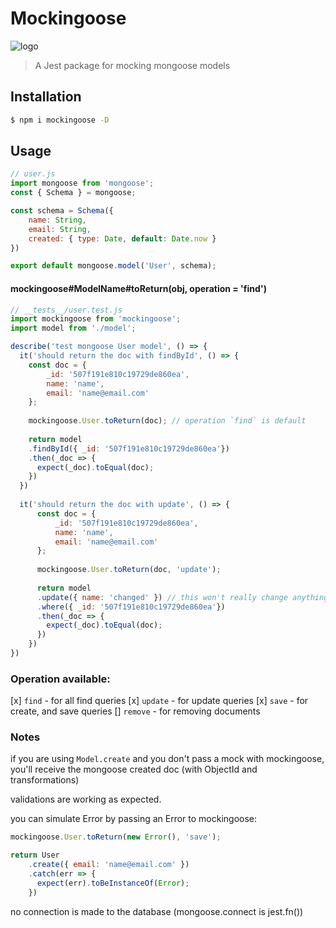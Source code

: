 # Mockingoose
![logo]
> A Jest package for mocking mongoose models

## Installation
```bash
$ npm i mockingoose -D
```

## Usage
```js
// user.js
import mongoose from 'mongoose';
const { Schema } = mongoose;

const schema = Schema({
    name: String,
    email: String,
    created: { type: Date, default: Date.now }
})

export default mongoose.model('User', schema);
```

#### mockingoose#ModelName#toReturn(obj, operation = 'find')

```js
// __tests__/user.test.js
import mockingoose from 'mockingoose';
import model from './model';

describe('test mongoose User model', () => {
  it('should return the doc with findById', () => {
    const doc = {
        _id: '507f191e810c19729de860ea',
        name: 'name',
        email: 'name@email.com'
    };
    
    mockingoose.User.toReturn(doc); // operation `find` is default
    
    return model
    .findById({ _id: '507f191e810c19729de860ea'})
    .then(_doc => {
      expect(_doc).toEqual(doc);
    })
  })
  
  it('should return the doc with update', () => {
      const doc = {
          _id: '507f191e810c19729de860ea',
          name: 'name',
          email: 'name@email.com'
      };
      
      mockingoose.User.toReturn(doc, 'update');
      
      return model
      .update({ name: 'changed' }) // this won't really change anything
      .where({ _id: '507f191e810c19729de860ea'})
      .then(_doc => {
        expect(_doc).toEqual(doc);
      })
    })
})
```
### Operation available:

[x] `find` - for all find queries
[x] `update` - for update queries
[x] `save` - for create, and save queries
[] `remove` - for removing documents

### Notes

if you are using `Model.create` and you don't pass a mock with mockingoose,  
you'll receive the mongoose created doc (with ObjectId and transformations)

validations are working as expected.

you can simulate Error by passing an Error to mockingoose:

```js
mockingoose.User.toReturn(new Error(), 'save');

return User
    .create({ email: 'name@email.com' })
    .catch(err => {
      expect(err).toBeInstanceOf(Error);
    })
```

no connection is made to the database (mongoose.connect is jest.fn())

[logo]: http://animals.sandiegozoo.org/sites/default/files/2016-12/DwarfMongoose_ZN.jpg
